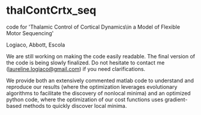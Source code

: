 # thalContCrtx_seq
code for 'Thalamic Control of Cortical Dynamics\\in a Model of Flexible Motor Sequencing'

Logiaco, Abbott, Escola

We are still working on making the code easily readable. The final version of the code is being slowly finalized. Do not hesitate to contact me (laureline.logiaco@gmail.com) if you need clarifications.

We provide both an extensively commented matlab code to understand and reproduce our results (where the optimization leverages evolutionary algorithms to facilitate the discovery of nonlocal minima) and an optimized python code, where the optimization of our cost functions uses gradient-based methods to quickly discover local minima.
